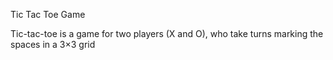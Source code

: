 Tic Tac Toe Game

Tic-tac-toe is a game for two players (X and O), who take turns marking the spaces in a 3×3 grid
